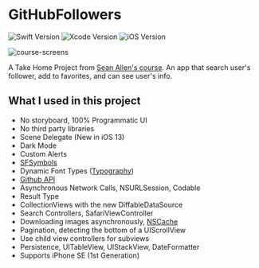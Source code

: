# GitHubFollowers
![Swift Version](https://img.shields.io/badge/Swift-5-orange.svg)
![Xcode Version](https://img.shields.io/badge/Xcode-12.3-lightgrey.svg)
![iOS Version](https://img.shields.io/badge/iOS-14.2%2B-brightgreen.svg)

![course-screens](https://user-images.githubusercontent.com/120652830/224260424-76daf4f2-32ec-427e-9be6-c9d8b585f1dc.png)

 A Take Home Project from [Sean Allen's course](https://seanallen.teachable.com/p/take-home). An app that search user's follower, add to favorites, and can see user's info.

## What I used in this project
* No storyboard, 100% Programmatic UI
* No third party libraries
* Scene Delegate (New in iOS 13)
* Dark Mode
* Custom Alerts
* [SFSymbols](https://developer.apple.com/design/human-interface-guidelines/sf-symbols/overview/)
* Dynamic Font Types ([Typography](https://developer.apple.com/design/human-interface-guidelines/ios/visual-design/typography/))
* [Github API](https://docs.github.com/en/free-pro-team@latest/rest)
* Asynchronous Network Calls, NSURLSession, Codable
* Result Type
* CollectionViews with the new DiffableDataSource
* Search Controllers, SafariViewController
* Downloading images asynchronously, [NSCache](https://developer.apple.com/documentation/foundation/nscache)
* Pagination, detecting the bottom of a UIScrollView
* Use child view controllers for subviews
* Persistence, UITableView, UIStackView, DateFormatter
* Supports iPhone SE (1st Generation)
